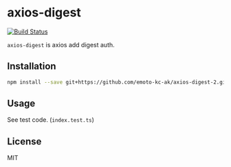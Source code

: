 # axios-digest
[![Build Status](https://travis-ci.com/rearn/axios-digest.svg?branch=master)](https://travis-ci.com/rearn/axios-digest)

`axios-digest` is axios add digest auth.

## Installation

``` sh
npm install --save git+https://github.com/emoto-kc-ak/axios-digest-2.git#axios-digest2
```

## Usage
See test code. (`index.test.ts`)

## License

MIT

